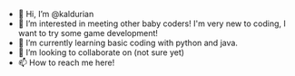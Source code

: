 - 👋 Hi, I’m @kaldurian
- 👀 I’m interested in meeting other baby coders! I'm very new to coding, I want to try some game development!
- 🌱 I’m currently learning basic coding with python and java.
- 💞️ I’m looking to collaborate on (not sure yet)
- 📫 How to reach me here!

<!---
kaldurian/kaldurian is a ✨ special ✨ repository because its `README.md` (this file) appears on your GitHub profile.
You can click the Preview link to take a look at your changes.
--->
